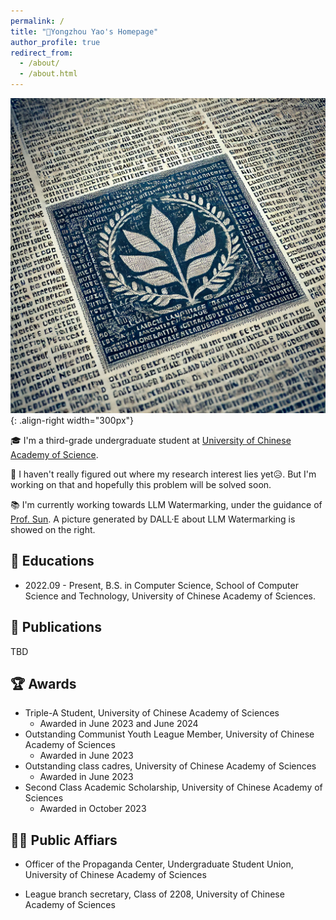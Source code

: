 ```yaml
---
permalink: /
title: "🛶Yongzhou Yao's Homepage"
author_profile: true
redirect_from: 
  - /about/
  - /about.html
---
```



![A picture of LLM watermarking generated by DALL·E](/images/llm_watermark.webp){: .align-right width="300px"}

🎓 I'm a third-grade undergraduate student at [University of Chinese Academy of Science](https://www.ucas.ac.cn/). 

🔬 I haven't really figured out where my research interest lies yet😥. But I'm working on that and hopefully this problem will be solved soon.

📚 I'm currently working towards LLM Watermarking, under the guidance of [Prof. Sun](https://ofey.me). A picture generated by DALL·E about LLM Watermarking is showed on the right.


## 🏫 Educations

- 2022.09 - Present, B.S. in Computer Science, School of Computer Science and Technology, University of Chinese Academy of Sciences.

## 📘 Publications

TBD

## 🏆 Awards

- Triple-A Student, University of Chinese Academy of Sciences
  - Awarded in June 2023 and June 2024
- Outstanding Communist Youth League Member, University of Chinese Academy of Sciences
  - Awarded in June 2023 
- Outstanding class cadres, University of Chinese Academy of Sciences
  - Awarded in June 2023 
- Second Class Academic Scholarship, University of Chinese Academy of Sciences
  - Awarded in October 2023


## 🧑‍🎓 Public Affiars

- Officer of the Propaganda Center, Undergraduate Student Union, University of Chinese Academy of Sciences

- League branch secretary, Class of 2208, University of Chinese Academy of Sciences